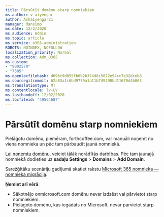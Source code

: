 ```yaml
---
title: Pārsūtīt domēnu starp nomniekiem
ms.author: v-aiyengar
author: AshaIyengar21
manager: dansimp
ms.date: 12/2/2020
ms.audience: Admin
ms.topic: article
ms.service: o365-administration
ROBOTS: NOINDEX, NOFOLLOW
localization_priority: Normal
ms.collection: Adm_O365
ms.custom:
- "9002570"
- "7305"
ms.openlocfilehash: d696c9d095fb6b2b374d8c5872e94cc7e32dceb8
ms.sourcegitcommit: 62a83a1c6bd9779a1a11b749490bd11670d4b063
ms.translationtype: MT
ms.contentlocale: lv-LV
ms.lasthandoff: 12/02/2020
ms.locfileid: "49564687"
---
```

# <a name="transfer-domain-between-tenants"></a>Pārsūtīt domēnu starp nomniekiem

Pielāgotu domēnu, piemēram, forthcoffee.com, var manuāli noņemt no viena nomnieka un pēc tam pārbaudīt jaunā nomniekā.

Lai [noņemtu domēnu](https://docs.microsoft.com/microsoft-365/admin/get-help-with-domains/remove-a-domain), veiciet tālāk norādītās darbības. Pēc tam jaunajā nomniekā dodieties uz **sadaļu Settings**  >  **Domains**  >  **Add Domain**.

Sarežģītāku scenāriju gadījumā skatiet rakstu [Microsoft 365 nomnieka — nomnieka migrācija](https://docs.microsoft.com/microsoft-365/enterprise/microsoft-365-tenant-to-tenant-migrations).

**Ņemiet arī vērā**:
- Sākotnējo onmicrosoft.com domēnu nevar izdzēst vai pārvietot starp nomniekiem.
- Pielāgoto domēnu, kas iegādāts no Microsoft, nevar pārvietot starp nomniekiem.